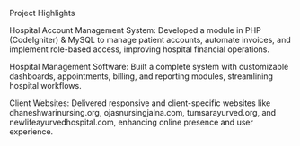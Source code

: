 Project Highlights

Hospital Account Management System: Developed a module in PHP (CodeIgniter) & MySQL to manage patient accounts, automate invoices, and implement role-based access, improving hospital financial operations.

Hospital Management Software: Built a complete system with customizable dashboards, appointments, billing, and reporting modules, streamlining hospital workflows.

Client Websites: Delivered responsive and client-specific websites like dhaneshwarinursing.org, ojasnursingjalna.com, tumsarayurved.org, and newlifeayurvedhospital.com, enhancing online presence and user experience.
